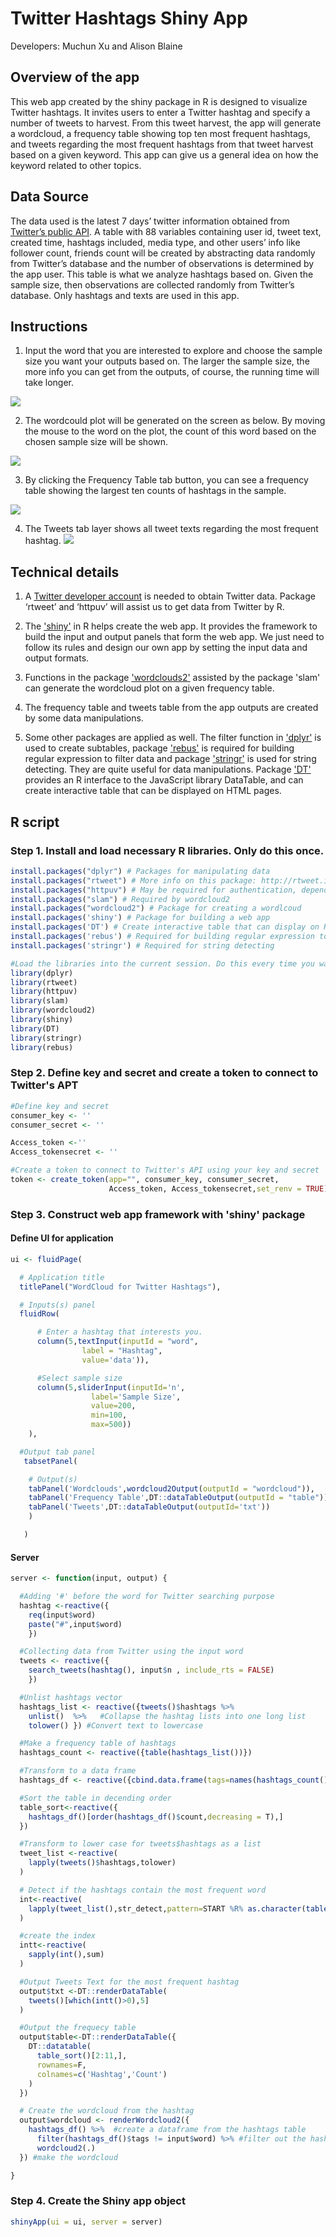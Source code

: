 
# Twitter Hashtags Shiny App
Developers: Muchun Xu and Alison Blaine

## Overview of the app
This web app created by the shiny package in R is designed to visualize Twitter hashtags. It invites users to enter a Twitter hashtag and specify a number of tweets to harvest. From this tweet harvest, the app will generate a wordcloud, a frequency table showing top ten most frequent hashtags, and tweets regarding the most frequent hashtags from that tweet harvest based on a given keyword. This app can give us a general idea on how the keyword related to other topics.

## Data Source
The data used is the latest 7 days’ twitter information obtained from [Twitter’s public API](https://developer.twitter.com/en/docs/basics/getting-started). A table with 88 variables containing user id, tweet text, created time, hashtags included, media type, and other users’ info like follower count, friends count will be created by abstracting data randomly from Twitter’s database and the number of observations is determined by the app user.  This table is what we analyze hashtags based on. Given the sample size, then observations are collected randomly from Twitter’s database. Only hashtags and texts are used in this app.

## Instructions

1. Input the word that you are interested to explore and choose the sample size you want your outputs based on. The larger the sample size, the more info you can get from the outputs, of course, the running time will take longer.

![](https://github.com/NCSU-Libraries/Twitter-Hashtags/blob/master/1.png)

2. The wordcould plot will be generated on the screen as below. By moving the mouse to the word on the plot, the count of this word based on the chosen sample size will be shown.

![](https://github.com/NCSU-Libraries/Twitter-Hashtags/blob/master/2.png)

3. By clicking the Frequency Table tab button, you can see a frequency table showing the largest ten counts of hashtags in the sample.

![](https://github.com/NCSU-Libraries/Twitter-Hashtags/blob/master/3.png)

4. The Tweets tab layer shows all tweet texts regarding the most frequent hashtag.
![](https://github.com/NCSU-Libraries/Twitter-Hashtags/blob/master/4.png)

## Technical details
1. A [Twitter developer account](https://twitter.com/login?redirect_after_login=https%3A%2F%2Fdeveloper.twitter.com%2Fen%2Fapply%2Fuser) is needed to obtain Twitter data. Package ‘rtweet’ and ‘httpuv’ will assist us to get data from Twitter by R.

2. The ['shiny'](https://shiny.rstudio.com/package) in R helps create the web app. It provides the framework to build the input and output panels that form the web app. We just need to follow its rules and design our own app by setting the input data and output formats.

3. Functions in the package ['wordclouds2'](https://cran.r-project.org/web/packages/wordcloud2/vignettes/wordcloud.html) assisted by the package 'slam' can generate the wordcloud plot on a given frequency table.

4. The frequency table and tweets table from the app outputs are created by some data manipulations.

5. Some other packages are applied as well. The filter function in ['dplyr'](https://www.rdocumentation.org/packages/dplyr/versions/0.7.6) is used to create subtables, package ['rebus'](https://www.rdocumentation.org/packages/rebus/versions/0.0-4) is required for building regular expression to filter data and package ['stringr'](https://www.rdocumentation.org/packages/stringr/versions/1.1.0) is used for string detecting. They are quite useful for data manipulations. Package ['DT'](https://www.rdocumentation.org/packages/DT/versions/0.4) provides an R interface to the JavaScript library DataTable, and can create interactive table that can be displayed on HTML pages.

## R script
### Step 1. Install and load necessary R libraries. Only do this once.

```R
install.packages("dplyr") # Packages for manipulating data
install.packages("rtweet") # More info on this package: http://rtweet.info/
install.packages("httpuv") # May be required for authentication, depending on your machine
install.packages("slam") # Required by wordcloud2
install.packages("wordcloud2") # Package for creating a wordlcoud
install.packages('shiny') # Package for building a web app
install.packages('DT') # Create interactive table that can display on HTML pages
install.packages('rebus') # Required for building regular expression to filter data
install.packages('stringr') # Required for string detecting

#Load the libraries into the current session. Do this every time you want to run this script.
library(dplyr)
library(rtweet)
library(httpuv)
library(slam)
library(wordcloud2)
library(shiny)
library(DT)
library(stringr)
library(rebus)
```

### Step 2. Define key and secret and create a token to connect to Twitter's APT

```R
#Define key and secret
consumer_key <- ''
consumer_secret <- ''

Access_token <-''
Access_tokensecret <- ''

#Create a token to connect to Twitter's API using your key and secret
token <- create_token(app="", consumer_key, consumer_secret,
                      Access_token, Access_tokensecret,set_renv = TRUE)
```
### Step 3. Construct web app framework with 'shiny' package

#### Define UI for application

```R
ui <- fluidPage(

  # Application title
  titlePanel("WordCloud for Twitter Hashtags"),

  # Inputs(s) panel
  fluidRow(

      # Enter a hashtag that interests you.
      column(5,textInput(inputId = "word",
                label = "Hashtag",
                value='data')),

      #Select sample size
      column(5,sliderInput(inputId='n',
                  label='Sample Size',
                  value=200,
                  min=100,
                  max=500))
    ),

  #Output tab panel
   tabsetPanel(

    # Output(s)
    tabPanel('Wordclouds',wordcloud2Output(outputId = "wordcloud")),
    tabPanel('Frequency Table',DT::dataTableOutput(outputId = "table")),
    tabPanel('Tweets',DT::dataTableOutput(outputId='txt'))
    )

   )
```

#### Server

```R
server <- function(input, output) {

  #Adding '#' before the word for Twitter searching purpose
  hashtag <-reactive({
    req(input$word)
    paste("#",input$word)
    })

  #Collecting data from Twitter using the input word
  tweets <- reactive({
    search_tweets(hashtag(), input$n , include_rts = FALSE)
    })

  #Unlist hashtags vector
  hashtags_list <- reactive({tweets()$hashtags %>%
    unlist()  %>%   #Collapse the hashtag lists into one long list
    tolower() }) #Convert text to lowercase

  #Make a frequency table of hashtags
  hashtags_count <- reactive({table(hashtags_list())})

  #Transform to a data frame
  hashtags_df <- reactive({cbind.data.frame(tags=names(hashtags_count()),count=as.integer(hashtags_count()))})

  #Sort the table in decending order
  table_sort<-reactive({
    hashtags_df()[order(hashtags_df()$count,decreasing = T),]
  })

  #Transform to lower case for tweets$hashtags as a list
  tweet_list <-reactive(
    lapply(tweets()$hashtags,tolower)
  )

  # Detect if the hashtags contain the most frequent word
  int<-reactive(
    lapply(tweet_list(),str_detect,pattern=START %R% as.character(table_sort()[2,1]) %R% END)
  )

  #create the index
  intt<-reactive(
    sapply(int(),sum)
  )

  #Output Tweets Text for the most frequent hashtag
  output$txt <-DT::renderDataTable(
    tweets()[which(intt()>0),5]
  )

  #Output the frequecy table
  output$table<-DT::renderDataTable({
    DT::datatable(
      table_sort()[2:11,],
      rownames=F,
      colnames=c('Hashtag','Count')
    )
  })

  # Create the wordcloud from the hashtag
  output$wordcloud <- renderWordcloud2({
    hashtags_df() %>%  #create a dataframe from the hashtags table
      filter(hashtags_df()$tags != input$word) %>% #filter out the hashtag term itself from the wordcloud
      wordcloud2(.)
  }) #make the wordcloud

}
```

### Step 4. Create the Shiny app object
```R
shinyApp(ui = ui, server = server)   
```     

